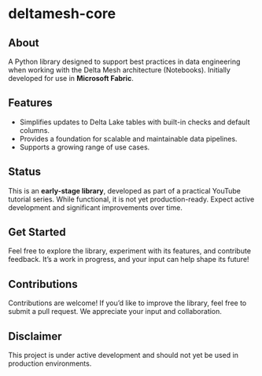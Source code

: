 # deltamesh-core

## About

A Python library designed to support best practices in data engineering when working with the Delta Mesh architecture (Notebooks). Initially developed for use in **Microsoft Fabric**.

## Features

- Simplifies updates to Delta Lake tables with built-in checks and default columns.
- Provides a foundation for scalable and maintainable data pipelines.
- Supports a growing range of use cases.

## Status

This is an **early-stage library**, developed as part of a practical YouTube tutorial series. While functional, it is not yet production-ready. Expect active development and significant improvements over time.

## Get Started

Feel free to explore the library, experiment with its features, and contribute feedback. It’s a work in progress, and your input can help shape its future!

## Contributions

Contributions are welcome! If you’d like to improve the library, feel free to submit a pull request. We appreciate your input and collaboration.

## Disclaimer

This project is under active development and should not yet be used in production environments.
